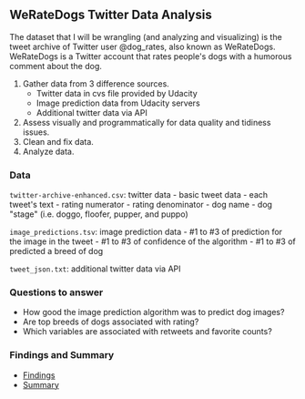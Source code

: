 ## WeRateDogs Twitter Data Analysis

The dataset that I will be wrangling (and analyzing and visualizing) is the tweet archive of Twitter user @dog_rates, also known as WeRateDogs. WeRateDogs is a Twitter account that rates people's dogs with a humorous comment about the dog.

1. Gather data from 3 difference sources.
	- Twitter data in cvs file provided by Udacity
	- Image prediction data from Udacity servers
	- Additional twitter data via API
2. Assess visually and programmatically for data quality and tidiness issues.
3. Clean and fix data.
4. Analyze data.

### Data

`twitter-archive-enhanced.csv`: twitter data
	- basic tweet data
	- each tweet's text
	- rating numerator
	- rating denominator
	- dog name
	- dog "stage" (i.e. doggo, floofer, pupper, and puppo)

`image_predictions.tsv`: image prediction data
	- #1 to #3 of prediction for the image in the tweet
	- #1 to #3 of confidence of the algorithm
	- #1 to #3 of predicted a breed of dog

`tweet_json.txt`: additional twitter data via API


### Questions to answer
- How good the image prediction algorithm was to predict dog images?
- Are top breeds of dogs associated with rating?
- Which variables are associated with retweets and favorite counts?

### Findings and Summary
- <a href="https://github.com/ayumiohashi/udacity-data-analyst/blob/master/06-twitter-data-analysis/twitter-data-analysis.ipynb">Findings</a>
- <a href="
https://github.com/ayumiohashi/udacity-data-analyst/blob/master/06-twitter-data-analysis/reports/analysis-summary.pdfSummary">Summary</a>
